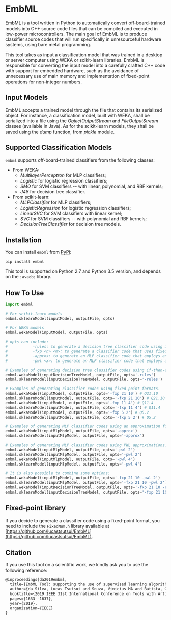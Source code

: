 
# EmbML

EmbML is a tool written in Python to automatically convert off-board-trained models into C++ source code files that can be compiled and executed in low-power microcontrollers. The main goal of EmbML is to produce classifier source codes that will run specifically in unresourceful hardware systems, using bare metal programming.

This tool takes as input a classification model that was trained in a desktop or server computer using WEKA or scikit-learn libraries. EmbML is responsible for converting the input model into a carefully crafted C++ code with support for embedded hardware, such as the avoidance of unnecessary use of main memory and implementation of fixed-point operations for non-integer numbers. 

## Input Models

EmbML accepts a trained model through the file that contains its serialized object. For instance, a classification model, built with WEKA, shall be serialized into a file using the _ObjectOutputStream_ and _FileOutputStream_ classes (available in Java). As for the scikit-learn models, they shall be saved using the _dump_ function, from _pickle_ module.

## Supported Classification Models

`embml` supports off-board-trained classifiers from the following classes:

* From WEKA:
	* _MultilayerPerceptron_ for MLP classifiers;
	* _Logistic_ for logistic regression classifiers;
	* _SMO_ for SVM classifiers -- with linear, polynomial, and RBF kernels;
	* _J48_ for decision tree classifier.
* From scikit-learn:
	* _MLPClassifier_ for MLP classifiers;
	* _LogisticRegression_ for logistic regression classifiers;
	* _LinearSVC_ for SVM classifiers with linear kernel;
	* _SVC_ for SVM classifiers -- with polynomial and RBF kernels;
	* _DecisionTreeClassifier_ for decision tree models.

## Installation

You can install `embml` from [PyPi](https://pypi.org/project/embml/):

```python
pip install embml
```

This tool is supported on Python 2.7 and Python 3.5 version, and depends on the `javaobj` library.

## How To Use

```python
import embml

# For scikit-learn models
embml.sklearnModel(inputModel, outputFile, opts)

# For WEKA models
embml.wekaModel(inputModel, outputFile, opts)
		
# opts can include:
#			-rules: to generate a decision tree classifier code using if-then-else format.
#			-fxp <n> <m>: to generate a classifier code that uses fixed-point format to perform real number operations. In this case, <n> is the number of integer bits and <m> is the number of fractional bits in the Qn.m format. Note that n + m + 1 must be equal to 32, 16, or 8, since that one bit is used to represent signed numbers.
#			-approx: to generate an MLP classifier code that employs an approximation to substitute the sigmoid as an activation function in the neurons.
#			-pwl <x>: to generate an MLP classifier code that employs a piecewise approximation to substitute the sigmoid as an activation function in the neurons. In this case, <x> must be equal to 2 (to use an 2-point PWL approximation) or 4 (to use an 4-point PWL approximation).

# Examples of generating decision tree classifier codes using if-then-else format.
embml.wekaModel(inputDecisionTreeModel, outputFile, opts='-rules')
embml.sklearnModel(inputDecisionTreeModel, outputFile, opts='-rules')

# Examples of generating classifier codes using fixed-point formats.
embml.wekaModel(inputModel, outputFile, opts='-fxp 21 10') # Q21.10
embml.sklearnModel(inputModel, outputFile, opts='-fxp 21 10') # Q21.10
embml.wekaModel(inputModel, outputFile, opts='-fxp 11 4') # Q11.4
embml.sklearnModel(inputModel, outputFile, opts='-fxp 11 4') # Q11.4
embml.wekaModel(inputModel, outputFile, opts='-fxp 5 2') # Q5.2
embml.sklearnModel(inputModel, outputFile, opts='-fxp 5 2') # Q5.2

# Examples of generating MLP classifier codes using an approximation function.
embml.wekaModel(inputMlpModel, outputFile, opts='-approx')
embml.sklearnModel(inputMlpModel, outputFile, opts='-approx')

# Examples of generating MLP classifier codes using PWL approximations.
embml.wekaModel(inputMlpModel, outputFile, opts='-pwl 2')
embml.sklearnModel(inputMlpModel, outputFile, opts='-pwl 2')
embml.wekaModel(inputMlpModel, outputFile, opts='-pwl 4')
embml.sklearnModel(inputMlpModel, outputFile, opts='-pwl 4')

# It is also possible to combine some options:	
embml.wekaModel(inputMlpModel, outputFile, opts='-fxp 21 10 -pwl 2')
embml.sklearnModel(inputMlpModel, outputFile, opts='-fxp 21 10 -pwl 2')
embml.wekaModel(inputDecisionTreeModel, outputFile, opts='-fxp 21 10 -rules')
embml.sklearnModel(inputDecisionTreeModel, outputFile, opts='-fxp 21 10 -rules')
```

## Fixed-point library

If you decide to generate a classifier code using a fixed-point format, you need to include the `FixedNum.h` library available at [https://github.com/lucastsutsui/EmbML](https://github.com/lucastsutsui/EmbML).

## Citation

If you use this tool on a scientific work, we kindly ask you to use the following reference:

```tex
@inproceedings{da2019embml,
  title={EmbML Tool: supporting the use of supervised learning algorithms in low-cost embedded systems},
  author={da Silva, Lucas Tsutsui and Souza, Vinicius MA and Batista, Gustavo EAPA},
  booktitle={2019 IEEE 31st International Conference on Tools with Artificial Intelligence (ICTAI)},
  pages={1633--1637},
  year={2019},
  organization={IEEE}
}
```


